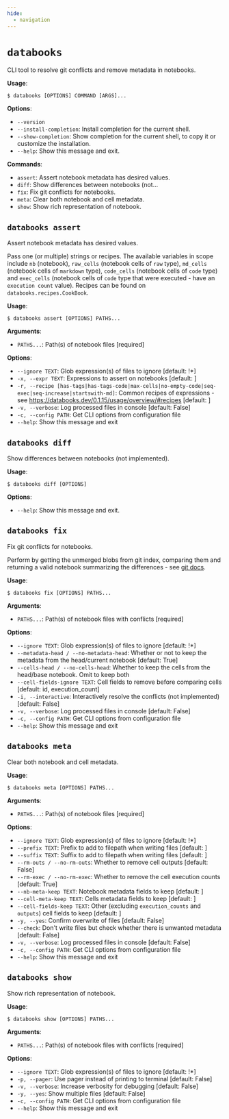 ```yaml
---
hide:
  - navigation
---
```

<!-- [[[cog
import subprocess
import cog

result = subprocess.run(
    [
        "python",
        "-m",
        "typer_cli",
        "databooks.cli",
        "utils",
        "docs",
        "--name",
        "databooks",
    ],
    stdout=subprocess.PIPE,
    stderr=subprocess.PIPE,
    encoding="utf-8",
)
cog.out(result.stdout)
]]] -->
# `databooks`

CLI tool to resolve git conflicts and remove metadata in notebooks.

**Usage**:

```console
$ databooks [OPTIONS] COMMAND [ARGS]...
```

**Options**:

* `--version`
* `--install-completion`: Install completion for the current shell.
* `--show-completion`: Show completion for the current shell, to copy it or customize the installation.
* `--help`: Show this message and exit.

**Commands**:

* `assert`: Assert notebook metadata has desired values.
* `diff`: Show differences between notebooks (not...
* `fix`: Fix git conflicts for notebooks.
* `meta`: Clear both notebook and cell metadata.
* `show`: Show rich representation of notebook.

## `databooks assert`

Assert notebook metadata has desired values.

Pass one (or multiple) strings or recipes. The available variables in scope include
 `nb` (notebook), `raw_cells` (notebook cells of `raw` type), `md_cells` (notebook
 cells of `markdown` type), `code_cells` (notebook cells of `code` type) and
 `exec_cells` (notebook cells of `code` type that were executed - have an `execution
 count` value). Recipes can be found on `databooks.recipes.CookBook`.

**Usage**:

```console
$ databooks assert [OPTIONS] PATHS...
```

**Arguments**:

* `PATHS...`: Path(s) of notebook files  [required]

**Options**:

* `--ignore TEXT`: Glob expression(s) of files to ignore  [default: !*]
* `-x, --expr TEXT`: Expressions to assert on notebooks  [default: ]
* `-r, --recipe [has-tags|has-tags-code|max-cells|no-empty-code|seq-exec|seq-increase|startswith-md]`: Common recipes of expressions - see https://databooks.dev/0.1.15/usage/overview/#recipes  [default: ]
* `-v, --verbose`: Log processed files in console  [default: False]
* `-c, --config PATH`: Get CLI options from configuration file
* `--help`: Show this message and exit

## `databooks diff`

Show differences between notebooks (not implemented).

**Usage**:

```console
$ databooks diff [OPTIONS]
```

**Options**:

* `--help`: Show this message and exit.

## `databooks fix`

Fix git conflicts for notebooks.

Perform by getting the unmerged blobs from git index, comparing them and returning
 a valid notebook summarizing the differences - see
 [git docs](https://git-scm.com/docs/git-ls-files).

**Usage**:

```console
$ databooks fix [OPTIONS] PATHS...
```

**Arguments**:

* `PATHS...`: Path(s) of notebook files with conflicts  [required]

**Options**:

* `--ignore TEXT`: Glob expression(s) of files to ignore  [default: !*]
* `--metadata-head / --no-metadata-head`: Whether or not to keep the metadata from the head/current notebook  [default: True]
* `--cells-head / --no-cells-head`: Whether to keep the cells from the head/base notebook. Omit to keep both
* `--cell-fields-ignore TEXT`: Cell fields to remove before comparing cells  [default: id, execution_count]
* `-i, --interactive`: Interactively resolve the conflicts (not implemented)  [default: False]
* `-v, --verbose`: Log processed files in console  [default: False]
* `-c, --config PATH`: Get CLI options from configuration file
* `--help`: Show this message and exit

## `databooks meta`

Clear both notebook and cell metadata.

**Usage**:

```console
$ databooks meta [OPTIONS] PATHS...
```

**Arguments**:

* `PATHS...`: Path(s) of notebook files  [required]

**Options**:

* `--ignore TEXT`: Glob expression(s) of files to ignore  [default: !*]
* `--prefix TEXT`: Prefix to add to filepath when writing files  [default: ]
* `--suffix TEXT`: Suffix to add to filepath when writing files  [default: ]
* `--rm-outs / --no-rm-outs`: Whether to remove cell outputs  [default: False]
* `--rm-exec / --no-rm-exec`: Whether to remove the cell execution counts  [default: True]
* `--nb-meta-keep TEXT`: Notebook metadata fields to keep  [default: ]
* `--cell-meta-keep TEXT`: Cells metadata fields to keep  [default: ]
* `--cell-fields-keep TEXT`: Other (excluding `execution_counts` and `outputs`) cell fields to keep  [default: ]
* `-y, --yes`: Confirm overwrite of files  [default: False]
* `--check`: Don't write files but check whether there is unwanted metadata  [default: False]
* `-v, --verbose`: Log processed files in console  [default: False]
* `-c, --config PATH`: Get CLI options from configuration file
* `--help`: Show this message and exit

## `databooks show`

Show rich representation of notebook.

**Usage**:

```console
$ databooks show [OPTIONS] PATHS...
```

**Arguments**:

* `PATHS...`: Path(s) of notebook files with conflicts  [required]

**Options**:

* `--ignore TEXT`: Glob expression(s) of files to ignore  [default: !*]
* `-p, --pager`: Use pager instead of printing to terminal  [default: False]
* `-v, --verbose`: Increase verbosity for debugging  [default: False]
* `-y, --yes`: Show multiple files  [default: False]
* `-c, --config PATH`: Get CLI options from configuration file
* `--help`: Show this message and exit

<!-- [[[end]]] -->
